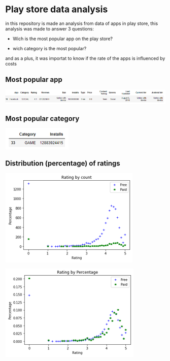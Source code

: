 # Play store data analysis

in this repository is made an analysis from data of apps in play store, this analysis was made to answer 3 questions:

- Wich is the most popular app on the play store?

- wich category is the most popular?

and as a plus, it was importat to know if the rate of the apps is influenced by costs

## Most popular app

![Most popular app](https://github.com/LuisGerardoDC/playStoreData/blob/master/images/popular_app_.png)


## Most popular category

![Most popular category](https://github.com/LuisGerardoDC/playStoreData/blob/master/images/popular_category.png)

## Distribution (percentage) of ratings

![rating by count](https://github.com/LuisGerardoDC/playStoreData/blob/master/images/rating_by_count.png)

![rating by percentage](https://github.com/LuisGerardoDC/playStoreData/blob/master/images/rating_by_percentage.png)
